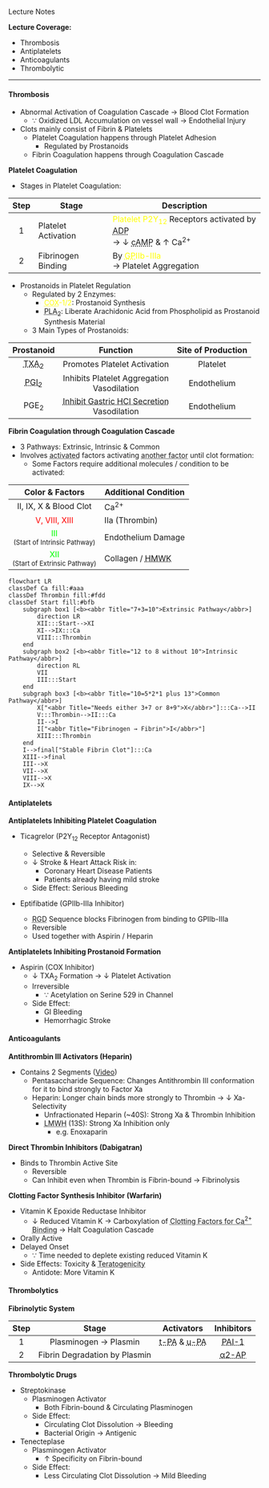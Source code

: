 Lecture Notes

**Lecture Coverage:**
- Thrombosis
- Antiplatelets
- Anticoagulants
- Thrombolytic

---
#### **Thrombosis**
- Abnormal Activation of Coagulation Cascade → Blood Clot Formation
	- ∵ Oxidized LDL Accumulation on vessel wall → Endothelial Injury
- Clots mainly consist of Fibrin & Platelets
	- Platelet Coagulation happens through Platelet Adhesion
		- Regulated by Prostanoids
	- Fibrin Coagulation happens through Coagulation Cascade

**Platelet Coagulation**
- Stages in Platelet Coagulation:

| Step | Stage               | Description                                                                                                                                                                                                        |
| :--: | ------------------- | ------------------------------------------------------------------------------------------------------------------------------------------------------------------------------------------------------------------ |
|  1   | Platelet Activation | <font color="yellow">Platelet P2Y<sub>12</sub></font> Receptors activated by <abbr Title="Released by Damaged Cells">ADP</abbr><br>→ ↓ <abbr Title="Platelet Activation Inhibitor">cAMP</abbr> & ↑ Ca<sup>2+</sup> |
|  2   | Fibrinogen Binding  | By <font color="yellow"><abbr Title="Glycoprotein">GP</abbr>IIb-IIIa</font><br>→ Platelet Aggregation                                                                                                              |
- Prostanoids in Platelet Regulation
	- Regulated by 2 Enzymes:
		- <font color="yellow"><abbr Title="Cyclooxygenase">COX</abbr>-1/2</font>: Prostanoid Synthesis
		- <abbr Title="Phospholipase A2">PLA<sub>2</sub></abbr>: Liberate Arachidonic Acid from Phospholipid as Prostanoid Synthesis Material
	- 3 Main Types of Prostanoids:

|                      Prostanoid                       |                                       Function                                       | Site of Production |
| :---------------------------------------------------: | :----------------------------------------------------------------------------------: | :----------------: |
|  <abbr Title="Thromboxane A2">TXA<sub>2</sub></abbr>  |                             Promotes Platelet Activation                             |      Platelet      |
| <abbr Title="Prostaglandin I2">PGI<sub>2</sub></abbr> |                    Inhibits Platelet Aggregation<br>Vasodilation                     |    Endothelium     |
|                    PGE<sub>2</sub>                    | <abbr Title="Protect GI Mucosa">Inhibit Gastric HCl Secretion</abbr><br>Vasodilation |    Endothelium     |


**Fibrin Coagulation through Coagulation Cascade**
- 3 Pathways: Extrinsic, Intrinsic & Common
- Involves <abbr Title="Xa">activated</abbr> factors activating <abbr Title="X → Xa">another factor</abbr> until clot formation:
	- Some Factors require additional molecules / condition to be activated:

|                                      Color & Factors                                       | Additional Condition                                                  |
| :----------------------------------------------------------------------------------------: | --------------------------------------------------------------------- |
|                                   II, IX, X & Blood Clot                                   | Ca<sup>2+</sup>                                                       |
|                           <font color="red">V, VIII, XIII</font>                           | IIa (Thrombin)                                                        |
| <font color="lime">III</abbr></font><br><font size="2">(Start of Intrinsic Pathway)</font> | Endothelium Damage                                                    |
| <font color="lime">XII</abbr></font><br><font size="2">(Start of Extrinsic Pathway)</font> | Collagen / <abbr Title="Heavy Molecular Weight Kininogen">HMWK</abbr> |

```mermaid
flowchart LR
classDef Ca fill:#aaa
classDef Thrombin fill:#fdd
classDef Start fill:#bfb
    subgraph box1 [<b><abbr Title="7+3=10">Extrinsic Pathway</abbr>]
		direction LR
		XII:::Start-->XI
		XI-->IX:::Ca
		VIII:::Thrombin
    end
    subgraph box2 [<b><abbr Title="12 to 8 without 10">Intrinsic Pathway</abbr>]
	    direction RL
	    VII
	    III:::Start
    end
    subgraph box3 [<b><abbr Title="10=5*2*1 plus 13">Common Pathway</abbr>]
	    X["<abbr Title="Needs either 3+7 or 8+9">X</abbr>"]:::Ca-->II
	    V:::Thrombin-->II:::Ca
	    II-->I
	    I["<abbr Title="Fibrinogen → Fibrin">I</abbr>"]
	    XIII:::Thrombin
    end
    I-->final["Stable Fibrin Clot"]:::Ca
	XIII-->final
    III-->X
    VII-->X
    VIII-->X
    IX-->X
```

#### **Antiplatelets**
**Antiplatelets Inhibiting Platelet Coagulation**
- Ticagrelor (P2Y<sub>12</sub> Receptor Antagonist)
	- Selective & Reversible
	- ↓ Stroke & Heart Attack Risk in:
		- Coronary Heart Disease Patients
		- Patients already having mild stroke
	- Side Effect: Serious Bleeding

- Eptifibatide (GPIIb-IIIa Inhibitor)
	- <abbr Title="Arginine-Glycine-Aspartate">RGD</abbr> Sequence blocks Fibrinogen from binding to GPIIb-IIIa
	- Reversible
	- Used together with Aspirin / Heparin

**Antiplatelets Inhibiting Prostanoid Formation**
- Aspirin (COX Inhibitor)
	- ↓ TXA<sub>2</sub> Formation → ↓ Platelet Activation
	- Irreversible
		- ∵ Acetylation on Serine 529 in Channel
	- Side Effect:
		- GI Bleeding
		- Hemorrhagic Stroke



#### **Anticoagulants**
**Antithrombin III Activators (Heparin)**
- Contains 2 Segments ([Video](https://www.youtube.com/watch?v=_2B40juput0))
	- Pentasaccharide Sequence: Changes Antithrombin III conformation for it to bind strongly to Factor Xa
	- Heparin: Longer chain binds more strongly to Thrombin → ↓ Xa-Selectivity
		- Unfractionated Heparin (~40S): Strong Xa & Thrombin Inhibition
		- <abbr Title="Low Molecular Weight Heparin">LMWH</abbr> (13S): Strong Xa Inhibition only
			- e.g. Enoxaparin

**Direct Thrombin Inhibitors (Dabigatran)**
- Binds to Thrombin Active Site
	- Reversible
	- Can Inhibit even when Thrombin is Fibrin-bound → Fibrinolysis

**Clotting Factor Synthesis Inhibitor (Warfarin)**
- Vitamin K Epoxide Reductase Inhibitor
	- ↓ Reduced Vitamin K → Carboxylation of <abbr Title="II, IX, X">Clotting Factors for Ca<sup>2+</sup> Binding</abbr> → Halt Coagulation Cascade
- Orally Active
- Delayed Onset
	- ∵ Time needed to deplete existing reduced Vitamin K
- Side Effects: Toxicity & <abbr Title="Defective Fetus">Teratogenicity</abbr>
	- Antidote: More Vitamin K


#### **Thrombolytics**
**Fibrinolytic System**

| Step |             Stage             |                                                       Activators                                                        |                      Inhibitors                       |
| :--: | :---------------------------: | :---------------------------------------------------------------------------------------------------------------------: | :---------------------------------------------------: |
|  1   |     Plasminogen → Plasmin     | <abbr title="Tissue-Plasminogen Activator">t-PA</abbr> & <abbr title="Urokinase-Type Plasminogen Activator">u-PA</abbr> | <abbr Title="Plasminogen Activator Inhibitor-1">PAI-1 |
|  2   | Fibrin Degradation by Plasmin |                                                                                                                         |       <abbr Title="α2-Antiplasmin">α2-AP</abbr>       |

**Thrombolytic Drugs**
- Streptokinase
	- Plasminogen Activator
		- Both Fibrin-bound & Circulating Plasminogen
	- Side Effect: 
		- Circulating Clot Dissolution → Bleeding
		- Bacterial Origin → Antigenic
- Tenecteplase
	- Plasminogen Activator
		- ↑ Specificity on Fibrin-bound
	- Side Effect:
		- Less Circulating Clot Dissolution → Mild Bleeding